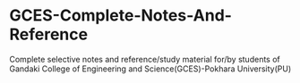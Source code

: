 # GCES-Complete-Notes-And-Reference
Complete selective notes and reference/study material for/by students of Gandaki College of Engineering and Science(GCES)-Pokhara University(PU)
